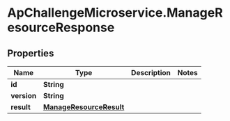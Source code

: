 # ApChallengeMicroservice.ManageResourceResponse

## Properties
Name | Type | Description | Notes
------------ | ------------- | ------------- | -------------
**id** | **String** |  | 
**version** | **String** |  | 
**result** | [**ManageResourceResult**](ManageResourceResult.md) |  | 


